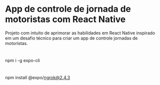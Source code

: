 # App de controle de jornada de motoristas com React Native
Projeto com intuito de aprimorar as habilidades em React Native inspirado em um desafio técnico para criar um app de controle jornadas de motoristas. 
#
npm i -g expo-cli
#
npm install @expo/ngrok@2.4.3
